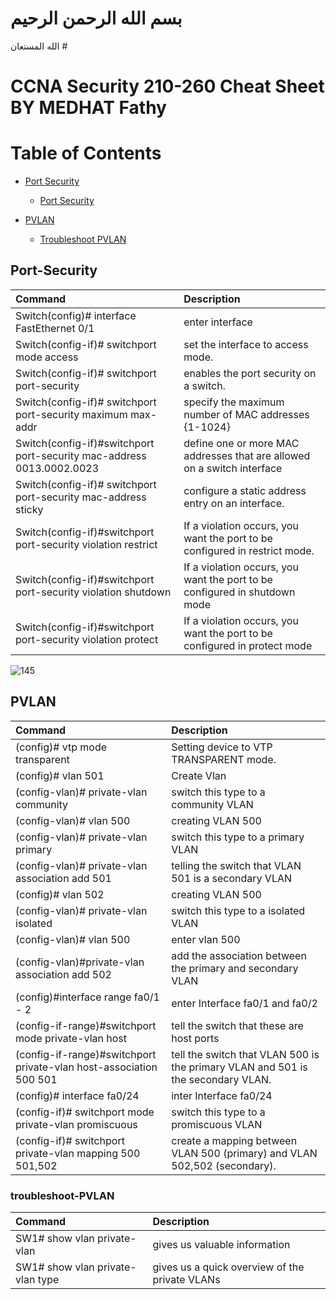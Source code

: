 
# بسم الله الرحمن الرحيم 
الله المستعان # 

# CCNA Security 210-260 Cheat Sheet BY MEDHAT Fathy

# Table of Contents


- [Port Security ](#Port-Security)
    - [Port Security](#troubleshoot-Port-Security)


- [PVLAN ](#PVLAN)
    - [Troubleshoot PVLAN](#troubleshoot-PVLAN)
    







## Port-Security

| Command                                                              | Description                                                                       |
|:---------------------------------------------------------------------|:----------------------------------------------------------------------------------|
| Switch(config)# interface FastEthernet 0/1                           | enter interface                                                                   |
| Switch(config-if)# switchport mode access                            | set the interface to access mode.                                                 |
| Switch(config-if)# switchport port-security                          | enables the port security on a switch.                                            |
| Switch(config-if)# switchport port-security maximum max-addr         | specify the maximum number of MAC addresses {1-1024}                              |
| Switch(config-if)#switchport port-security mac-address 0013.0002.0023| define one or more MAC addresses that are allowed on a switch interface           |
| Switch(config-if)# switchport port-security mac-address sticky       | configure a static address entry on an interface.                                 |
| Switch(config-if)#switchport port-security violation restrict        | If a violation occurs, you want the port to be configured in restrict mode.       |
| Switch(config-if)#switchport port-security violation shutdown        | If a violation occurs, you want the port to be configured in shutdown mode        |
| Switch(config-if)#switchport port-security violation protect         | If a violation occurs, you want the port to be configured in protect mode         |

![145](https://user-images.githubusercontent.com/88751099/164518916-a6243c72-e4ad-484d-a4a9-14ca74807560.png)


## PVLAN 
| Command                                                           | Description                                                                       |
|:------------------------------------------------------------------|:----------------------------------------------------------------------------------|
| (config)# vtp mode transparent                                    | Setting device to VTP TRANSPARENT mode.                                           |
| (config)# vlan 501                                                | Create Vlan                                                                       |
| (config-vlan)# private-vlan community                             | switch this type to  a community VLAN                                             |
| (config-vlan)# vlan 500                                           | creating VLAN 500                                                                 |
| (config-vlan)# private-vlan primary                               | switch this type to  a primary  VLAN                                              |
| (config-vlan)# private-vlan association add 501                   | telling the switch that VLAN 501 is a secondary VLAN                              |
| (config)# vlan 502                                                | creating VLAN 500                                                                 |
| (config-vlan)# private-vlan isolated                              | switch this type to  a isolated  VLAN                                             |
| (config-vlan)#  vlan 500                                          | enter vlan 500                                                                    |
| (config-vlan)#private-vlan association add 502                    | add the association between the primary and secondary VLAN                        |
| (config)#interface range fa0/1 - 2                                | enter Interface fa0/1 and fa0/2                                                   |
| (config-if-range)#switchport mode private-vlan host               | tell the switch that these are host ports                                         |
| (config-if-range)#switchport private-vlan host-association 500 501| tell the switch that VLAN 500 is the primary VLAN and 501 is the secondary VLAN.  |
| (config)# interface fa0/24                                        | inter  Interface fa0/24                                                           |
| (config-if)# switchport mode private-vlan promiscuous             |  switch this type to  a promiscuous  VLAN                                         |
| (config-if)# switchport private-vlan mapping 500 501,502          |  create a mapping between VLAN 500 (primary) and VLAN 502,502 (secondary).        | 



<!-- MEDHAT FATHY -->



### troubleshoot-PVLAN

| Command                                                           | Description                                                                       |
|:------------------------------------------------------------------|:----------------------------------------------------------------------------------|
| SW1# show vlan private-vlan                                       |  gives us valuable information                                                    |
| SW1# show vlan private-vlan type                                  |  gives us a quick overview of the private VLANs                                   | 




